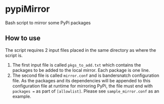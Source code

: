 # pypiMirror
Bash script to mirror some PyPi packages

## How to use

The script requires 2 input files placed in the same directory as where the script is.

1. The first input file is called `pkgs_to_add.txt` which contains the packages to be added to the local mirror. Each package is one line.
2. The second file is called `mirror.conf` and is bandersnatch configuration file. As the packages and its dependencies will be appended to this configuration file at runtime for mirroring PyPi, the file must end with `packages =` as part of `[allowlist]`. Please see `sample_mirror.conf` as an example.
